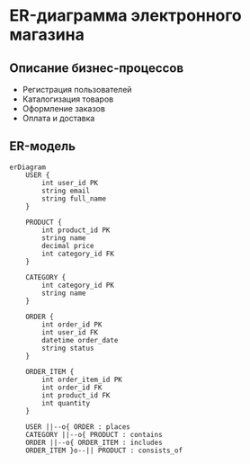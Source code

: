 # ER-диаграмма электронного магазина

## Описание бизнес-процессов
- Регистрация пользователей
- Каталогизация товаров  
- Оформление заказов
- Оплата и доставка

## ER-модель

```mermaid
erDiagram
    USER {
        int user_id PK
        string email
        string full_name
    }

    PRODUCT {
        int product_id PK
        string name
        decimal price
        int category_id FK
    }

    CATEGORY {
        int category_id PK
        string name
    }

    ORDER {
        int order_id PK
        int user_id FK
        datetime order_date
        string status
    }

    ORDER_ITEM {
        int order_item_id PK
        int order_id FK
        int product_id FK
        int quantity
    }

    USER ||--o{ ORDER : places
    CATEGORY ||--o{ PRODUCT : contains
    ORDER ||--o{ ORDER_ITEM : includes
    ORDER_ITEM }o--|| PRODUCT : consists_of
```
